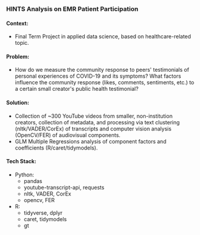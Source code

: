 ### HINTS Analysis on EMR Patient Participation

#### Context:
- Final Term Project in applied data science, based on healthcare-related topic.
#### Problem:
- How do we measure the community response to peers' testimonials of personal experiences of COVID-19 and its symptoms? What factors influence the community response (likes, comments, sentiments, etc.) to a certain small creator's public health testimonial?
#### Solution:
- Collection of ~300 YouTube videos from smaller, non-institution creators, collection of metadata, and processing via text clustering (nltk/VADER/CorEx) of transcripts and computer vision analysis (OpenCV/FER) of audiovisual components.
- GLM Multiple Regressions analysis of component factors and coefficients (R/caret/tidymodels).
#### Tech Stack:
- Python:
    - pandas
    - youtube-transcript-api, requests
    - nltk, VADER, CorEx
    - opencv, FER
- R: 
    - tidyverse, dplyr
    - caret, tidymodels
    - gt
